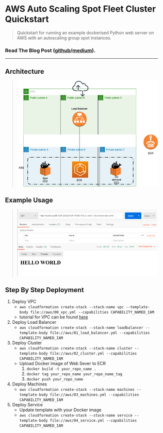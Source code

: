# AWS Auto Scaling Spot Fleet Cluster Quickstart
> Quickstart for running an example dockerised Python web server on AWS with an autoscaling group spot instances.

### Read The Blog Post ([github](./blog_post.md)/[medium](https://medium.com/@t3chflicks/aws-auto-scaling-spot-fleet-cluster-quickstart-with-cloudformation-6504a61f7aab)).

---


## Architecture 
> ![architecture](./architecture.png)

## Example Usage
> ![example usage](./example_usage.png)

## Step By Step Deployment
1. Deploy VPC
    * `aws cloudformation create-stack --stack-name vpc --template-body file://aws/00_vpc.yml --capabilities CAPABILITY_NAMED_IAM`
    * tutorial for VPC can be found [here](https://medium.com/@t3chflicks/virtual-private-cloud-on-aws-quickstart-with-cloudformation-4583109b2433)
1. Deploy Load Balancer
    * `aws cloudformation create-stack --stack-name loadbalancer --template-body file://aws/01_load_balancer.yml --capabilities CAPABILITY_NAMED_IAM`
1. Deploy Cluster
    * `aws cloudformation create-stack --stack-name cluster --template-body file://aws/02_cluster.yml --capabilities CAPABILITY_NAMED_IAM`
    * Upload Docker image of Web Sever to ECR 
      1. `docker build -t your_repo_name .`
      1. `docker tag your_repo_name your_repo_name_tag`
      1. `docker push your_repo_name`
1. Deploy Machines
    * `aws cloudformation create-stack --stack-name machines --template-body file://aws/03_machines.yml --capabilities CAPABILITY_NAMED_IAM`
1. Deploy Service
    * Update template with your Docker image
    * `aws cloudformation create-stack --stack-name service --template-body file://aws/04_service.yml --capabilities CAPABILITY_NAMED_IAM`
